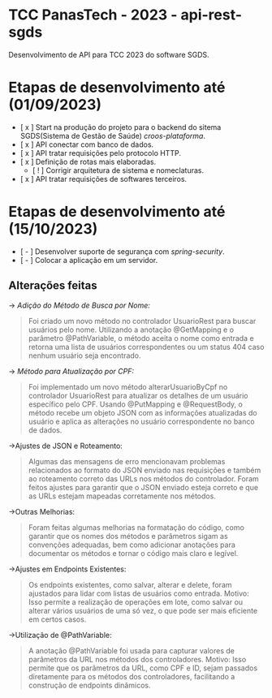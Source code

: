 # TCC PanasTech - 2023 - api-rest-sgds
Desenvolvimento de API para TCC 2023 do software SGDS.

# Etapas de desenvolvimento até (01/09/2023)
- [ x ] Start na produção do projeto para o backend do sitema SGDS(Sistema de Gestão de Saúde) *croos-plataforma*.
- [ x ] API conectar com banco de dados. 
- [ x ] API tratar requisições pelo protocolo HTTP.
- [ x ] Definição de rotas mais elaboradas.
  - [ ! ] Corrigir arquitetura de sistema e nomeclaturas.
- [ x ] API tratar requisições de softwares terceiros.

# Etapas de desenvolvimento até (15/10/2023)
- [ - ] Desenvolver suporte de segurança com *spring-security*.
- [ - ] Colocar a aplicação em um servidor.


## Alterações feitas

-> *Adição do Método de Busca por Nome:*

>Foi criado um novo método no controlador UsuarioRest para buscar usuários pelo nome. Utilizando a anotação @GetMapping e o parâmetro @PathVariable, o método aceita o nome como entrada e retorna uma lista de usuários correspondentes ou um status 404 caso nenhum usuário seja encontrado.

-> *Método para Atualização por CPF:*

>Foi implementado um novo método alterarUsuarioByCpf no controlador UsuarioRest para atualizar os detalhes de um usuário específico pelo CPF. Usando @PutMapping e @RequestBody, o método recebe um objeto JSON com as informações atualizadas do usuário e aplica as alterações no usuário correspondente no banco de dados.

->Ajustes de JSON e Roteamento:

>Algumas das mensagens de erro mencionavam problemas relacionados ao formato do JSON enviado nas requisições e também ao roteamento correto das URLs nos métodos do controlador. Foram feitos ajustes para garantir que o JSON enviado esteja correto e que as URLs estejam mapeadas corretamente nos métodos.

->Outras Melhorias:

>Foram feitas algumas melhorias na formatação do código, como garantir que os nomes dos métodos e parâmetros sigam as convenções adequadas, bem como adicionar anotações para documentar os métodos e tornar o código mais claro e legível.

->Ajustes em Endpoints Existentes:

>Os endpoints existentes, como salvar, alterar e delete, foram ajustados para lidar com listas de usuários como entrada.
>Motivo: Isso permite a realização de operações em lote, como salvar ou alterar vários usuários de uma só vez, o que pode ser mais eficiente em certos casos.

->Utilização de @PathVariable:

>A anotação @PathVariable foi usada para capturar valores de parâmetros da URL nos métodos dos controladores.
>Motivo: Isso permite que os parâmetros da URL, como CPF e ID, sejam passados diretamente para os métodos dos controladores, facilitando a construção de endpoints dinâmicos.
